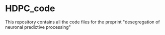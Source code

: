 # HDPC_code
This repository contains all the code files for the preprint "desegregation of neuronal predictive processing"
